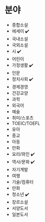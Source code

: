 # 분야

- 종합소설
- 에세이 ✔️
- 국내소설
- 국외소설
- 시 ✔️
- 어린이
- 가정생활 ✔️
- 인문
- 정치사회 ✔️
- 경제경영
- 건강교양
- 과학
- 외국어
- 예술
- 취미/스포츠
- TOEIC/TOEFL
- 유아
- 종교
- 아동
- 만화
- 요리/와인 ✔️
- 역사/문화 ✔️
- 자기계발
- 여행
- 기술/컴퓨터
- 만화
- 청소년 ✔️
- 장르소설
- 서양도서
- 일본도서

